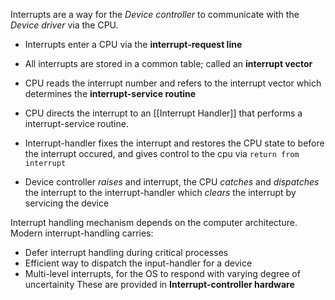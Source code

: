 Interrupts are a way for the *Device controller* to communicate with the *Device driver* via the CPU.
- Interrupts enter a CPU via the **interrupt-request line**
- All interrupts are stored in a common table; called an **interrupt vector**
- CPU reads the interrupt number and refers to the interrupt vector which determines the **interrupt-service routine**
- CPU directs the interrupt to an [[Interrupt Handler]] that performs a interrupt-service routine.
-  Interrupt-handler fixes the interrupt and restores the CPU state to before the interrupt occured, and gives control to the cpu via `return from interrupt`

- Device controller *raises* and interrupt, the CPU *catches* and *dispatches* the interrupt to the interrupt-handler which *clears* the interrupt by servicing the device

Interrupt handling mechanism depends on the computer architecture. Modern interrupt-handling carries:
- Defer interrupt handling during critical processes
- Efficient way to dispatch the input-handler for a device
- Multi-level interrupts, for the OS to respond with varying degree of uncertainity
These are provided in **Interrupt-controller hardware**
